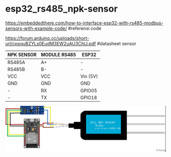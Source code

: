 # esp32_rs485_npk-sensor

https://embeddedthere.com/how-to-interface-esp32-with-rs485-modbus-sensors-with-example-code/ #referensi code

https://forum.arduino.cc/uploads/short-url/cpsquBZYLs0EudM3EW2uAU3ChlJ.pdf #datasheet sensor

| NPK SENSOR | MODULE RS485 | ESP32    |
| ---------- | ------------ | -------- |
| RS485A     | A+           | -        |
| RS485B     | B-           | -        |
| VCC        | VCC          | Vin (5V) |
| GND        | GND          | GND      |
| -          | RX           | GPIO05   |
| -          | TX           | GPIO18   |

![Schematic](assets/wiring_esp32_rs485_npk-sensor_bb.jpg)
